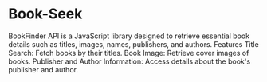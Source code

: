 # Book-Seek

BookFinder API is a JavaScript library designed to retrieve essential book details such as titles, images, names, publishers, and authors. Features Title Search: Fetch books by their titles. Book Image: Retrieve cover images of books. Publisher and Author Information: Access details about the book's publisher and author.
